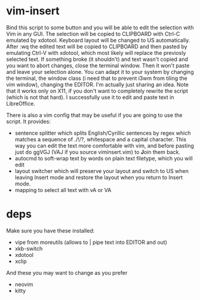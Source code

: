# vim-insert
Bind this script to some button and you will be able to edit the selection with Vim in any GUI. The selection will be copied to CLIPBOARD with Ctrl-C emulated by xdotool.
Keyboard layout will be changed to US automatically.
After :wq the edited text will be copied to CLIPBOARD and then pasted by emulating Ctrl-V with xdotool, which most likely will replace the previosly selected text. If something broke (it shouldn't) and text wasn't copied and you want to abort changes, close the terminal window. Then it won't paste and leave your selection alone.
You can adapt it to your system by changing the terminal, the window class (i need that to prevent i3wm from tiling the vim window), changing the EDITOR.
I'm actually just sharing an idea.
Note that it works only on X11, if you don't want to completely rewrite the script (which is not that hard).
I successfully use it to edit and paste text in LibreOffice. 

There is also a vim config that may be useful if you are going to use the script. It provides: 
* sentence splitter which splits English/Cyrillic sentences by regex which matches a sequence of ./!/?, whitespace and a capital character. This way you can edit the text more comfortable with vim, and before pasting just do ggVGJ (VAJ if you source viminsert.vim) to **J**oin them back.
* autocmd to soft-wrap text by words on plain text filetype, which you will edit
* layout switcher which will preserve your layout and switch to US when leaving Insert mode and restore the layout when you return to Insert mode.
* mapping to select all text with vA or VA

# deps
Make sure you have these installed:
* vipe from moreutils (allows to | pipe text into EDITOR and out)
* xkb-switch
* xdotool
* xclip

And these you may want to change as you prefer
* neovim
* kitty
